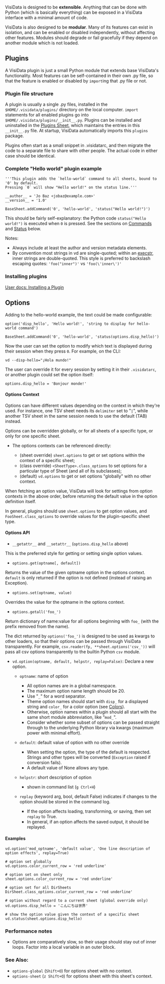 
VisiData is designed to be **extensible**.
Anything that can be done with Python (which is basically everything) can be exposed in a VisiData interface with a minimal amount of code.

VisiData is also designed to be **modular**.
Many of its features can exist in isolation, and can be enabled or disabled independently, without affecting other features.
Modules should degrade or fail gracefully if they depend on another module which is not loaded.

## Plugins

A VisiData plugin is just a small Python module that extends base VisiData's functionality.
Most features can be self-contained in their own .py file, so that the feature is enabled or disabled by `import`ing that .py file or not.

### Plugin file structure

A plugin is usually a single .py files, installed in the `$HOME/.visidata/plugins/` directory on the local computer.
`import` statements for all enabled plugins go into `$HOME/.visidata/plugins/__init__.py`.
Plugins can be installed and uninstalled in the [Plugins Sheet](), which maintains the entries in this `__init__.py` file.
At startup, VisiData automatically imports this `plugins` package.

Plugins often start as a small snippet in .visidatarc, and then migrate the code to a separate file to share with other people.
The actual code in either case should be identical.

### Complete "Hello world" plugin example

~~~
'''This plugin adds the `hello-world` command to all sheets, bound to '0' by default.
Pressing `0` will show "Hello world!" on the status line.'''

__author__ = 'Jo Baz <jobaz@example.com>'
__version__ = '1.0'

BaseSheet.addCommand('0', 'hello-world', 'status("Hello world!")')
~~~

This should be fairly self-explanatory: the Python code `status("Hello world!")` is executed when `0` is pressed.
See the sections on [Commands]() and [Status]() below.

Notes:

- Always include at least the author and version metadata elements.
- By convention most strings in vd are single-quoted; within an [execstr](), inner strings are double-quoted.  This style is preferred to backslash escaping quotes: `'foo("inner")'` vs `'foo(\'inner\')'`

### Installing plugins

[User docs: Installing a Plugin]()


## Options

Adding to the hello-world example, the text could be made configurable:

~~~
option('disp_hello', 'Hello world!', 'string to display for hello-world command')

BaseSheet.addCommand('0', 'hello-world', 'status(options.disp_hello)')
~~~

Now the user can set the option to modify which text is displayed during their session when they press `0`.  For example, on the CLI:

~~~
vd --disp-hello="¡Hola mundo!"
~~~

The user can override it for every session by setting it in their `.visidatarc`, or another plugin could set the option itself:

~~~
options.disp_hello = 'Bonjour monde!'
~~~

#### Options Context

Options can have different values depending on the context in which they're used.
For instance, one TSV sheet needs its `delimiter` set to "`|`", while another TSV sheet in the same session needs to use the default (TAB) instead.

Options can be overridden globally, or for all sheets of a specific type, or only for one specific sheet.

- The options contexts can be referenced directly:

    - (sheet override) `sheet.options` to get or set options within the context of a specific sheet;
    - (class override) `<SheetType>.class_options` to set options for a particular type of Sheet (and all of its subclasses);
    - (default) `vd.options` to get or set options "globally" with no other context.

When fetching an option value, VisiData will look for settings from option contexts in the above order, before returning the default value in the option definition itself.

In general, plugins should use `sheet.options` to get option values, and `FooSheet.class_options` to override values for the plugin-specific sheet type.

#### Options API

- `__getattr__` and `__setattr__` (`options.disp_hello` above)

This is the preferred style for getting or setting single option values.

- `options.get(optname[, default])`

Returns the value of the given optname option in the options context.  `default` is only returned if the option is not defined (instead of raising an Exception).

- `options.set(optname, value)`

Overrides the value for the optname in the options context.

- `options.getall('foo_')`

Return dictionary of name:value for all options beginning with `foo_` (with the prefix removed from the name).

The dict returned by `options('foo_')` is designed to be used as kwargs to other loaders, so that their options can be passed through VisiData transparently.
For example, `csv.reader(fp, **sheet.options('csv_'))` will pass all csv options transparently to the builtin Python `csv` module.

- `vd.option(optname, default, helpstr, replay=False)`: Declare a new option.
   - `optname`: name of option
        - All option names are in a global namespace.
        - The maximum option name length should be 20.
        - Use "`_`" for a word separator.
        - Theme option names should start with `disp_` for a displayed string and `color_` for a color option (see [Colors]()).
        - Otherwise, option names within a plugin should all start with the same short module abbreviation, like "`mod_`".
        - Consider whether some subset of options can be passed straight through to the underlying Python library via kwargs (maximum power with minimal effort).

   - `default`: default value of option with no other override
        - When setting the option, the type of the default is respected.  Strings and other types will be converted (`Exception` raised if conversion fails).
        - A default value of None allows any type.

   - `helpstr`: short description of option
        - shown in command list (`g Ctrl+H`)

   - `replay` (keyword arg, bool, default False) indicates if changes to the option should be stored in the command log.
        - If the option affects loading, transforming, or saving, then set `replay` to True.
        - In general, if an option affects the saved output, it should be replayed.

#### Examples

~~~
vd.option('mod_optname', 'default value', 'One line description of option effects', replay=True)

# option set globally
vd.options.color_current_row = 'red underline'

# option set on sheet only
sheet.options.color_current_row = 'red underline'

# option set for all DirSheets
DirSheet.class_options.color_current_row = 'red underline'

# option without regard to a current sheet (global override only)
vd.options.disp_hello = 'こんにちは世界'

# show the option value given the context of a specific sheet
vd.status(sheet.options.disp_hello)
~~~

### Performance notes

- Options are comparatively slow, so their usage should stay out of inner loops.  Factor into a local variable in an outer block.

### See Also:

- `options-global` (`Shift+O`) for options sheet with no context.
- `options-sheet` (`z Shift+O`) for options sheet with this sheet's context.
